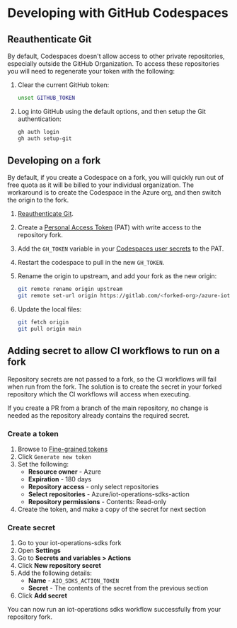 # Developing with GitHub Codespaces

## Reauthenticate Git

By default, Codespaces doesn't allow access to other private repositories, especially outside the GitHub Organization. To access these repositories you will need to regenerate your token with the following:

1. Clear the current GitHub token:

    ```bash
    unset GITHUB_TOKEN
    ```

1. Log into GitHub using the default options, and then setup the Git authentication:

    ```bash
    gh auth login
    gh auth setup-git
    ```

## Developing on a fork

By default, if you create a Codespace on a fork, you will quickly run out of free quota as it will be billed to your individual organization. The workaround is to create the Codespace in the Azure org, and then switch the origin to the fork.

1. [Reauthenticate Git](#reauthenticate-git).

1. Create a [Personal Access Token](https://github.com/settings/tokens) (PAT) with write access to the repository fork.

1. Add the `GH_TOKEN` variable in your [Codespaces user secrets](https://github.com/settings/codespaces) to the PAT.

1. Restart the codespace to pull in the new `GH_TOKEN`.

1. Rename the origin to upstream, and add your fork as the new origin:

    ```bash
    git remote rename origin upstream
    git remote set-url origin https://gitlab.com/<forked-org>/azure-iot-operations-sdks
    ```

1. Update the local files:

   ```bash
   git fetch origin
   git pull origin main
   ```

## Adding secret to allow CI workflows to run on a fork

Repository secrets are not passed to a fork, so the CI workflows will fail when run from the fork. The solution is to create the secret in your forked repository which the CI workflows will access when executing.

If you create a PR from a branch of the main repository, no change is needed as the repository already contains the required secret.

### Create a token

1. Browse to [Fine-grained tokens](https://github.com/settings/personal-access-tokens)
1. Click `Generate new token`
1. Set the following:
   * **Resource owner** - Azure
   * **Expiration** - 180 days
   * **Repository access** - only select repositories
   * **Select repositories** - Azure/iot-operations-sdks-action
   * **Repository permissions** - Contents: Read-only
1. Create the token, and make a copy of the secret for next section

### Create secret

1. Go to your iot-operations-sdks fork
1. Open **Settings**
1. Go to **Secrets and variables > Actions**
1. Click **New repository secret**
1. Add the following details:
   * **Name** - `AIO_SDKS_ACTION_TOKEN` 
   * **Secret** - The contents of the secret from the previous section
1. Click **Add secret**

You can now run an iot-operations sdks workflow successfully from your repository fork.